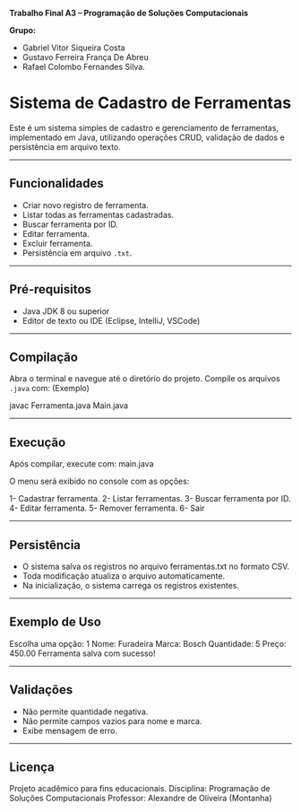 **Trabalho Final A3 – Programação de Soluções Computacionais**

**Grupo:**
- Gabriel Vitor Siqueira Costa
- Gustavo Ferreira França De Abreu
- Rafael Colombo Fernandes Silva. 

# Sistema de Cadastro de Ferramentas

Este é um sistema simples de cadastro e gerenciamento de ferramentas, implementado em Java, utilizando operações CRUD, validação de dados e persistência em arquivo texto.

---

## Funcionalidades

- Criar novo registro de ferramenta.
- Listar todas as ferramentas cadastradas.
- Buscar ferramenta por ID.
- Editar ferramenta.
- Excluir ferramenta.
- Persistência em arquivo `.txt`.

---
## Pré-requisitos

- Java JDK 8 ou superior
- Editor de texto ou IDE (Eclipse, IntelliJ, VSCode)

---

## Compilação

Abra o terminal e navegue até o diretório do projeto. Compile os arquivos `.java` com:
(Exemplo)

javac Ferramenta.java Main.java

---

## Execução

Após compilar, execute com:
main.java 

O menu será exibido no console com as opções:

1- Cadastrar ferramenta.
2- Listar ferramentas.
3- Buscar ferramenta por ID.
4- Editar ferramenta.
5- Remover ferramenta. 
6- Sair

---

## Persistência

- O sistema salva os registros no arquivo ferramentas.txt no formato CSV.
- Toda modificação atualiza o arquivo automaticamente.
- Na inicialização, o sistema carrega os registros existentes.

---

## Exemplo de Uso

Escolha uma opção: 1
 Nome: Furadeira
 Marca: Bosch
 Quantidade: 5
 Preço: 450.00
Ferramenta salva com sucesso!

---

## Validações
- Não permite quantidade negativa.
- Não permite campos vazios para nome e marca.
- Exibe mensagem de erro.

---

## Licença
Projeto acadêmico para fins educacionais.
Disciplina: Programação de Soluções Computacionais
Professor: Alexandre de Oliveira (Montanha)
